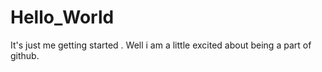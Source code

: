 # Hello_World
It's just me getting started .
Well i am a little excited about being a part of github.
